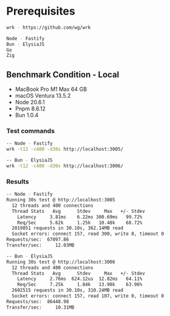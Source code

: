 # Prerequisites

```bash
wrk - https://github.com/wg/wrk

Node - Fastify
Bun - ElysiaJS
Go
Zig
```

## Benchmark Condition - Local

- MacBook Pro M1 Max 64 GB
- macOS Ventura 13.5.2
- Node 20.6.1
- Pnpm 8.6.12
- Bun 1.0.4

### Test commands

```bash
-- Node - Fastify
wrk -t12 -c400 -d30s http://localhost:3005/

-- Bun - ElysiaJS
wrk -t12 -c400 -d30s http://localhost:3006/
```

### Results

```bash
-- Node - Fastify
Running 30s test @ http://localhost:3005
  12 threads and 400 connections
  Thread Stats   Avg      Stdev     Max   +/- Stdev
    Latency     3.81ms    6.22ms 300.69ms   99.72%
    Req/Sec     5.62k     1.25k   10.48k    68.72%
  2019851 requests in 30.10s, 362.14MB read
  Socket errors: connect 157, read 300, write 0, timeout 0
Requests/sec:  67097.86
Transfer/sec:     12.03MB

-- Bun - ElysiaJS
Running 30s test @ http://localhost:3006
  12 threads and 400 connections
  Thread Stats   Avg      Stdev     Max   +/- Stdev
    Latency     2.76ms  624.12us  12.82ms   64.11%
    Req/Sec     7.25k     1.84k   13.90k    63.96%
  2602515 requests in 30.10s, 310.24MB read
  Socket errors: connect 157, read 107, write 0, timeout 0
Requests/sec:  86448.98
Transfer/sec:     10.31MB
```

